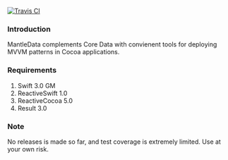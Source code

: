 [![Travis CI](https://img.shields.io/travis/andersio/MantleData.svg)](https://travis-ci.org/andersio/MantleData/builds)

### Introduction
MantleData complements Core Data with convienent tools for deploying MVVM patterns in Cocoa applications.

### Requirements
1. Swift 3.0 GM
1. ReactiveSwift 1.0
1. ReactiveCocoa 5.0
1. Result 3.0

### Note
No releases is made so far, and test coverage is extremely limited. Use at your own risk.
